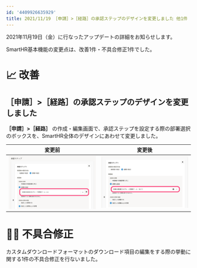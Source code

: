 ```yaml
---
id: '4409926635929'
title: 2021/11/19 ［申請］>［経路］の承認ステップのデザインを変更しました 他1件
---
```

2021年11月19日（金）に行なったアップデートの詳細をお知らせします。

SmartHR基本機能の変更点は、改善1件・不具合修正1件でした。

# 📈 改善

## ［申請］>［経路］の承認ステップのデザインを変更しました

 **［申請］>［経路］** の作成・編集画面で、承認ステップを設定する際の部署選択のボックスを、SmartHR全体のデザインにあわせて変更しました。

| 変更前 | 変更後 |
| --- | --- |
| ![](./__________2021-11-19_16_33_08-2.png) | ![](./__________2021-11-24_9_38_13.png) |

# 👨‍⚕️ 不具合修正

カスタムダウンロードフォーマットのダウンロード項目の編集をする際の挙動に関する1件の不具合修正を行ないました。
